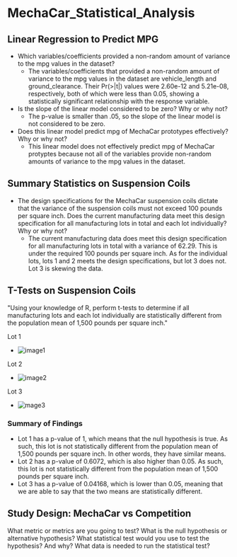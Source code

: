 # MechaCar_Statistical_Analysis

## Linear Regression to Predict MPG

- Which variables/coefficients provided a non-random amount of variance to the mpg values in the dataset?
  - The variables/coefficients that provided a non-random amount of variance to the mpg values in the dataset are vehicle_length and ground_clearance. Their Pr(>|t|) values were 2.60e-12 and 5.21e-08, respectively, both of which were less than 0.05, showing a statistically significant relationship with the response variable.  
- Is the slope of the linear model considered to be zero? Why or why not?
  - The p-value is smaller than .05, so the slope of the linear model is not considered to be zero.
- Does this linear model predict mpg of MechaCar prototypes effectively? Why or why not?
  - This linear model does not effectively predict mpg of MechaCar protyptes because not all of the variables provide non-random amounts of variance to the mpg values in the dataset. 


## Summary Statistics on Suspension Coils
- The design specifications for the MechaCar suspension coils dictate that the variance of the suspension coils must not exceed 100 pounds per square inch. Does the current manufacturing data meet this design specification for all manufacturing lots in total and each lot individually? Why or why not?
  - The current manufacturing data does meet this design specification for all manufacturing lots in total with a variance of 62.29. This is under the required 100 pounds per square inch. As for the individual lots, lots 1 and 2 meets the design specifications, but lot 3 does not. Lot 3 is skewing the data.

## T-Tests on Suspension Coils

"Using your knowledge of R, perform t-tests to determine if all manufacturing lots and each lot individually are statistically different from the population mean of 1,500 pounds per square inch."

Lot 1
- ![image1](https://user-images.githubusercontent.com/102992388/195204810-3563f5bb-fed5-4351-9e24-d1b9f937d1b7.png)

Lot 2
- ![image2](https://user-images.githubusercontent.com/102992388/195204832-957dd6ba-263c-4821-a8a7-6fd842ffeb9b.png)

Lot 3
- ![mage3](https://user-images.githubusercontent.com/102992388/195204847-78558983-fe70-4ba0-bda9-9cc55f6f7d50.png)


### Summary of Findings
  - Lot 1 has a p-value of 1, which means that the null hypothesis is true. As such, this lot is not statistically different from the population mean of 1,500 pounds per square inch. In other words, they have similar means.
  - Lot 2 has a p-value of 0.6072, which is also higher than 0.05. As such, this lot is not statistically different from the population mean of 1,500 pounds per square inch.
  - Lot 3 has a p-value of 0.04168, which is lower than 0.05, meaning that we are able to say that the two means are statistically different.

## Study Design: MechaCar vs Competition


What metric or metrics are you going to test?
What is the null hypothesis or alternative hypothesis?
What statistical test would you use to test the hypothesis? And why?
What data is needed to run the statistical test?
